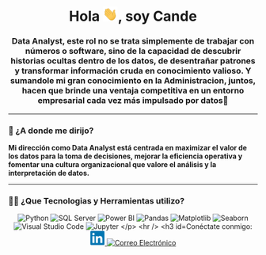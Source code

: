 <h1 align="center">Hola <img src="https://raw.githubusercontent.com/ABSphreak/ABSphreak/master/gifs/Hi.gif" width="30px">, soy Cande</h1>
<h3 align="center">
Data Analyst, este rol no se trata simplemente de trabajar con números o software, sino de la capacidad de descubrir historias ocultas dentro de los datos, de desentrañar patrones y transformar información cruda en conocimiento valioso. Y  sumandole mi gran conocimiento en la Administracion, juntos, hacen que brinde una ventaja competitiva en un entorno empresarial cada vez más impulsado por datos🚀

---

### 📍 ¿A donde me dirijo?
 **Mi dirección como Data Analyst está centrada en maximizar el valor de los datos para la toma de decisiones, mejorar la eficiencia operativa y fomentar una cultura organizacional que valore el análisis y la interpretación de datos.**

 ---
### 👩‍💻 ¿Que Tecnologias y Herramientas utilizo?
<p align="center">
  <img src="https://img.shields.io/badge/Python-%2314354C.svg?style=for-the-badge&logo=python&logoColor=white" alt="Python" />
  <img src="https://img.shields.io/badge/SQL%20Server-%23CC2927.svg?style=for-the-badge&logo=microsoft-sql-server&logoColor=white" alt="SQL Server" />
<img src="https://img.shields.io/badge/Power%20BI-%23F2C94C.svg?style=for-the-badge&logo=powerbi&logoColor=black"alt="Power BI" />
  <img src="https://img.shields.io/badge/Pandas-%23150458.svg?style=for-the-badge&logo=pandas&logoColor=white" alt="Pandas" />
  <img src="https://img.shields.io/badge/Matplotlib-%230079B5.svg?style=for-the-badge&logo=matplotlib&logoColor=white" alt="Matplotlib" />
  <img src="https://img.shields.io/badge/Seaborn-%230395A6.svg?style=for-the-badge&logo=seaborn&logoColor=white" alt="Seaborn" />
  <img src="https://img.shields.io/badge/Visual%20Studio%20Code-%23007ACC.svg?style=for-the-badge&logo=visual-studio-code&logoColor=white" alt="Visual Studio Code" />
  <img src="https://img.shields.io/badge/Jupyter-%23F37626.svg?style=for-the-badge&logo=jupyter&logoColor=white" alt="Jupyter 
</p>
   
---

### Conéctate conmigo:
<a href="https://www.linkedin.com/in/candela-utello-895662218"/>
  <img src="https://raw.githubusercontent.com/devicons/devicon/master/icons/linkedin/linkedin-original.svg" alt="LinkedIn" width="30" height="30">
</a>
<a href="mailto:Candela18utello@gmail.com">
    <img src="https://cdn.icon-icons.com/icons2/1826/PNG/512/4202011emailgmaillogomailsocialsocialmedia-115677_115624.png" alt="Correo Electrónico" width="30" height="30">
</a>
